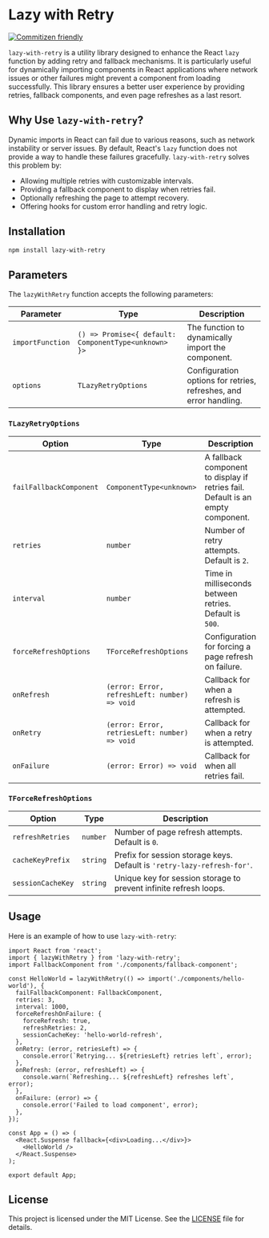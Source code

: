 # Lazy with Retry

[![Commitizen friendly](https://img.shields.io/badge/commitizen-friendly-brightgreen.svg)](http://commitizen.github.io/cz-cli/)

`lazy-with-retry` is a utility library designed to enhance the React `lazy` function by adding retry and fallback mechanisms. It is particularly useful for dynamically importing components in React applications where network issues or other failures might prevent a component from loading successfully. This library ensures a better user experience by providing retries, fallback components, and even page refreshes as a last resort.

## Why Use `lazy-with-retry`?

Dynamic imports in React can fail due to various reasons, such as network instability or server issues. By default, React's `lazy` function does not provide a way to handle these failures gracefully. `lazy-with-retry` solves this problem by:

- Allowing multiple retries with customizable intervals.
- Providing a fallback component to display when retries fail.
- Optionally refreshing the page to attempt recovery.
- Offering hooks for custom error handling and retry logic.

## Installation

```bash
npm install lazy-with-retry
```

## Parameters

The `lazyWithRetry` function accepts the following parameters:

| Parameter        | Type                                                 | Description                                                       |
| ---------------- | ---------------------------------------------------- | ----------------------------------------------------------------- |
| `importFunction` | `() => Promise<{ default: ComponentType<unknown> }>` | The function to dynamically import the component.                 |
| `options`        | `TLazyRetryOptions`                                  | Configuration options for retries, refreshes, and error handling. |

### `TLazyRetryOptions`

| Option                  | Type                                          | Description                                                                     |
| ----------------------- | --------------------------------------------- | ------------------------------------------------------------------------------- |
| `failFallbackComponent` | `ComponentType<unknown>`                      | A fallback component to display if retries fail. Default is an empty component. |
| `retries`               | `number`                                      | Number of retry attempts. Default is `2`.                                       |
| `interval`              | `number`                                      | Time in milliseconds between retries. Default is `500`.                         |
| `forceRefreshOptions`   | `TForceRefreshOptions`                        | Configuration for forcing a page refresh on failure.                            |
| `onRefresh`             | `(error: Error, refreshLeft: number) => void` | Callback for when a refresh is attempted.                                       |
| `onRetry`               | `(error: Error, retriesLeft: number) => void` | Callback for when a retry is attempted.                                         |
| `onFailure`             | `(error: Error) => void`                      | Callback for when all retries fail.                                             |

### `TForceRefreshOptions`

| Option            | Type     | Description                                                             |
| ----------------- | -------- | ----------------------------------------------------------------------- |
| `refreshRetries`  | `number` | Number of page refresh attempts. Default is `0`.                        |
| `cacheKeyPrefix`  | `string` | Prefix for session storage keys. Default is `'retry-lazy-refresh-for'`. |
| `sessionCacheKey` | `string` | Unique key for session storage to prevent infinite refresh loops.       |

## Usage

Here is an example of how to use `lazy-with-retry`:

```tsx
import React from 'react';
import { lazyWithRetry } from 'lazy-with-retry';
import FallbackComponent from './components/fallback-component';

const HelloWorld = lazyWithRetry(() => import('./components/hello-world'), {
  failFallbackComponent: FallbackComponent,
  retries: 3,
  interval: 1000,
  forceRefreshOnFailure: {
    forceRefresh: true,
    refreshRetries: 2,
    sessionCacheKey: 'hello-world-refresh',
  },
  onRetry: (error, retriesLeft) => {
    console.error(`Retrying... ${retriesLeft} retries left`, error);
  },
  onRefresh: (error, refreshLeft) => {
    console.warn(`Refreshing... ${refreshLeft} refreshes left`, error);
  },
  onFailure: (error) => {
    console.error('Failed to load component', error);
  },
});

const App = () => (
  <React.Suspense fallback={<div>Loading...</div>}>
    <HelloWorld />
  </React.Suspense>
);

export default App;
```

## License

This project is licensed under the MIT License. See the [LICENSE](./LICENSE) file for details.
